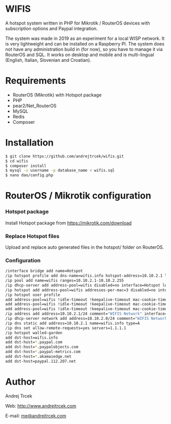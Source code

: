 # WIFIS

A hotspot system written in PHP for Mikrotik / RouterOS devices with subscription options and Paypal integration.

The system was made in 2019 as an experiment for a local WISP network. It is very lightweight and can be installed on a Raspberry PI. The system does not have any administration build in (for now), so you have to manage it via RouterOS and SQL. It works on desktop and mobile and is multi-lingual (English, Italian, Slovenian and Croatian).


# Requirements

  - RouterOS (Mikrotik) with Hotspot package
  - PHP
  - pear2/Net_RouterOS
  - MySQL
  - Redis
  - Composer

# Installation

```sh
$ git clone https://github.com/andrejtrcek/wifis.git
$ cd wifis
$ composer install
$ mysql -u username -p database_name < wifis.sql
$ nano dao/config.php
```

# RouterOS / Mikrotik configuration

### Hotspot package

Install Hotspot package from https://mikrotik.com/download


### Replace Hotspot files

Upload and replace auto generated files in the hotspot/ folder on RouterOS.


### Configuration

```sh
/interface bridge add name=Hotspot
/ip hotspot profile add dns-name=wifis.info hotspot-address=10.10.2.1 login-by=mac,http-chap,https,http-pap,mac-cookie name=wifis
/ip pool add name=wifis ranges=10.10.2.1-10.10.2.255
/ip dhcp-server add address-pool=wifis disabled=no interface=Hotspot lease-time=1h name=wifis
/ip hotspot add address-pool=wifis addresses-per-mac=3 disabled=no interface=Hotspot name=wifis profile=wifis
/ip hotspot user profile
add address-pool=wifis !idle-timeout !keepalive-timeout mac-cookie-timeout=1d name=InternetDay rate-limit=2048k/2048k shared-users=unlimited transparent-proxy=yes
add address-pool=wifis !idle-timeout !keepalive-timeout mac-cookie-timeout=1d name=InternetWeekend rate-limit=2048k/2048k shared-users=unlimited transparent-proxy=yes
add address-pool=wifis !idle-timeout !keepalive-timeout mac-cookie-timeout=1d name=internetWeek rate-limit=2048k/2048k shared-users=unlimited transparent-proxy=yes
/ip address add address=10.10.2.1/24 comment="WIFIS Network" interface=Hotspot network=10.10.2.1
/ip dhcp-server network add address=10.10.2.0/24 comment="WIFIS Network" gateway=10.10.2.1
/ip dns static add address=10.10.2.1 name=wifis.info type=A
/ip dns set allow-remote-requests=yes servers=1.1.1.1
/ip hotspot walled-garden
add dst-host=wifis.info
add dst-host=*.paypal.com
add dst-host=*.paypalobjects.com
add dst-host=*.paypal-metrics.com
add dst-host=*.akamaiedge.net
add dst-host=paypal.112.2O7.net
```


# Author

Andrej Trcek

Web: http://www.andrejtrcek.com

E-mail: me@andrejtrcek.com
